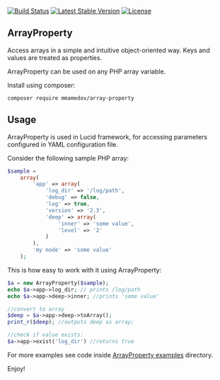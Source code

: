 [![Build Status](https://travis-ci.org/mmamedov/array-property.svg?branch=master)](https://travis-ci.org/mmamedov/array-property) [![Latest Stable Version](http://img.shields.io/packagist/v/mmamedov/array-property.svg)](https://packagist.org/packages/mmamedov/array-property) [![License](https://img.shields.io/packagist/l/mmamedov/array-property.svg)](https://packagist.org/packages/mmamedov/array-property) 


ArrayProperty
-------------
Access arrays in a simple and intuitive object-oriented way. Keys and values are treated as properties.

ArrayProperty can be used on any PHP array variable.

Install using composer:
```
composer require mmamedov/array-property
```

Usage
-----
ArrayProperty is used in Lucid framework, for accessing parameters configured in YAML configuration file.

Consider the following sample PHP array:

```php
$sample =
    array(
        'app' => array(
            'log_dir' => '/log/path',
            'debug' => false,
            'log' => true,
            'version' => '2.3',
            'deep' => array(
                'inner' => 'some value',
                'level' => '2'
            )
        ),
        'my node' => 'some value'
    );
```

This is how easy to work with it using ArrayProperty:
```php
$a = new ArrayProperty($sample);
echo $a->app->log_dir; // prints /log/path
echo $a->app->deep->inner; //prints 'some value'

//convert to array
$deep = $a->app->deep->toArray();
print_r($deep); //outputs deep as array;

//check if value exists:
$a->app->exist('log_dir') //returns true
```

For more examples see code inside [ArrayProperty examples](examples/) directory.


Enjoy! 